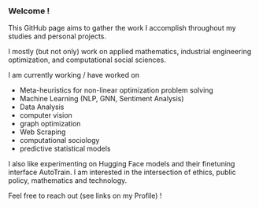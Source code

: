 ### Welcome !

This GitHub page aims to gather the work I accomplish throughout my studies and personal projects.

I mostly (but not only) work on applied mathematics, industrial engineering optimization, and computational social sciences.

I am currently working / have worked on
- Meta-heuristics for non-linear optimization problem solving
- Machine Learning (NLP, GNN, Sentiment Analysis)
- Data Analysis
- computer vision
- graph optimization
- Web Scraping
- computational sociology
- predictive statistical models

I also like experimenting on Hugging Face models and their finetuning interface AutoTrain. I am interested in the intersection of ethics, public policy, mathematics and technology.

Feel free to reach out (see links on my Profile) !
<!--
**Lyreck/Lyreck** is a ✨ _special_ ✨ repository because its `README.md` (this file) appears on your GitHub profile.

Here are some ideas to get you started:

- 🔭 I’m currently working on ...
- 🌱 I’m currently learning ...
- 👯 I’m looking to collaborate on ...
- 🤔 I’m looking for help with ...
- 💬 Ask me about ...
- 📫 How to reach me: ...
- 😄 Pronouns: ...
- ⚡ Fun fact: ...
-->
